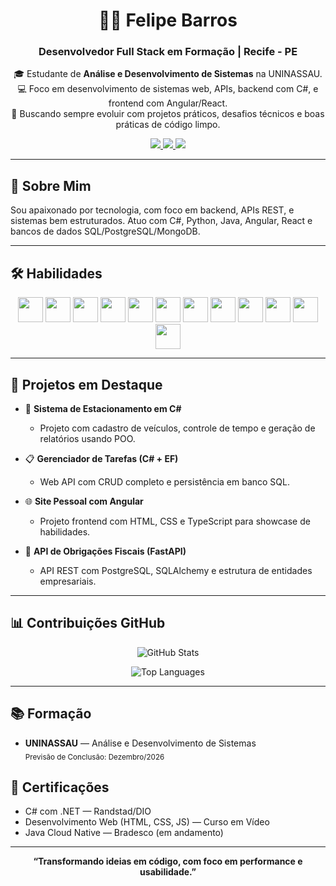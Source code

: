<h1 align="center">👨‍💻 Felipe Barros</h1>
<h3 align="center">Desenvolvedor Full Stack em Formação | Recife - PE</h3>

<p align="center">
  🎓 Estudante de <strong>Análise e Desenvolvimento de Sistemas</strong> na UNINASSAU.<br>
  💻 Foco em desenvolvimento de sistemas web, APIs, backend com C#, e frontend com Angular/React.<br>
  🚀 Buscando sempre evoluir com projetos práticos, desafios técnicos e boas práticas de código limpo.
</p>

<p align="center">
  <a href="mailto:feliperafaelbarross@gmail.com">
    <img src="https://img.shields.io/badge/Gmail-D14836?style=for-the-badge&logo=gmail&logoColor=white" />
  </a>
  <a href="https://github.com/Felipe-Rafael-Barros">
    <img src="https://img.shields.io/badge/GitHub-181717?style=for-the-badge&logo=github&logoColor=white" />
  </a>
  <a href="https://wa.me/5581987904287">
    <img src="https://img.shields.io/badge/WhatsApp-25D366?style=for-the-badge&logo=whatsapp&logoColor=white" />
  </a>
</p>

---

## 🧠 Sobre Mim

Sou apaixonado por tecnologia, com foco em backend, APIs REST, e sistemas bem estruturados. Atuo com C#, Python, Java, Angular, React e bancos de dados SQL/PostgreSQL/MongoDB.

---

## 🛠️ Habilidades

<p align="center">
  <img src="https://cdn.jsdelivr.net/gh/devicons/devicon/icons/csharp/csharp-original.svg" width="40" />
  <img src="https://cdn.jsdelivr.net/gh/devicons/devicon/icons/python/python-original.svg" width="40" />
  <img src="https://cdn.jsdelivr.net/gh/devicons/devicon/icons/java/java-original.svg" width="40" />
  <img src="https://cdn.jsdelivr.net/gh/devicons/devicon/icons/javascript/javascript-original.svg" width="40" />
  <img src="https://cdn.jsdelivr.net/gh/devicons/devicon/icons/typescript/typescript-original.svg" width="40" />
  <img src="https://cdn.jsdelivr.net/gh/devicons/devicon/icons/html5/html5-original.svg" width="40" />
  <img src="https://cdn.jsdelivr.net/gh/devicons/devicon/icons/css3/css3-original.svg" width="40" />
  <img src="https://cdn.jsdelivr.net/gh/devicons/devicon/icons/angularjs/angularjs-original.svg" width="40" />
  <img src="https://cdn.jsdelivr.net/gh/devicons/devicon/icons/react/react-original.svg" width="40" />
  <img src="https://cdn.jsdelivr.net/gh/devicons/devicon/icons/postgresql/postgresql-original.svg" width="40" />
  <img src="https://cdn.jsdelivr.net/gh/devicons/devicon/icons/mongodb/mongodb-original.svg" width="40" />
  <img src="https://cdn.jsdelivr.net/gh/devicons/devicon/icons/git/git-original.svg" width="40" />
</p>

---

## 🧩 Projetos em Destaque

- 🚗 **Sistema de Estacionamento em C#**
  - Projeto com cadastro de veículos, controle de tempo e geração de relatórios usando POO.

- 📋 **Gerenciador de Tarefas (C# + EF)**
  - Web API com CRUD completo e persistência em banco SQL.

- 🌐 **Site Pessoal com Angular**
  - Projeto frontend com HTML, CSS e TypeScript para showcase de habilidades.

- 🧾 **API de Obrigações Fiscais (FastAPI)**
  - API REST com PostgreSQL, SQLAlchemy e estrutura de entidades empresariais.

---

## 📊 Contribuições GitHub

<p align="center">
  <img src="https://github-readme-stats.vercel.app/api?username=Felipe-Rafael-Barros&show_icons=true&theme=dark" alt="GitHub Stats" />
</p>

<p align="center">
  <img src="https://github-readme-stats.vercel.app/api/top-langs/?username=Felipe-Rafael-Barros&layout=compact&theme=dark" alt="Top Languages" />
</p>

---

## 📚 Formação

- **UNINASSAU** — Análise e Desenvolvimento de Sistemas  
  <sub>Previsão de Conclusão: Dezembro/2026</sub>

## 🏅 Certificações

- C# com .NET — Randstad/DIO  
- Desenvolvimento Web (HTML, CSS, JS) — Curso em Vídeo  
- Java Cloud Native — Bradesco (em andamento)

---

<p align="center">
  <strong>“Transformando ideias em código, com foco em performance e usabilidade.”</strong>
</p>
